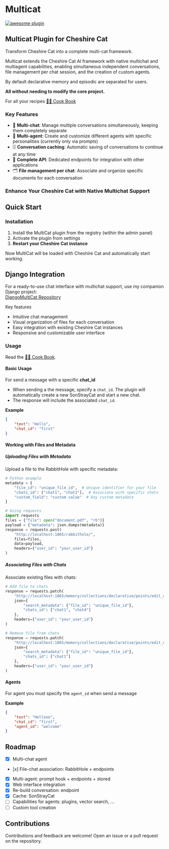 # Multicat

[![awesome plugin](https://custom-icon-badges.demolab.com/static/v1?label=&message=awesome+plugin&color=F4F4F5&style=for-the-badge&logo=cheshire_cat_black)](https://)

## Multicat Plugin for Cheshire Cat

Transform Cheshire Cat into a complete multi-cat framework.

Multicat extends the Cheshire Cat AI framework with native multichat and multiagent capabilities, enabling simultaneous independent conversations, file management per chat session, and the creation of custom agents.

By default declarative memory and episodic are separated for users.

**All without needing to modify the core project.**

For all your recipes [👨‍🍳 Cook Book](docs/README.md)

### Key Features

- 💬 **Multi-chat**: Manage multiple conversations simultaneously, keeping them completely separate
- 🤖 **Multi-agent**: Create and customize different agents with specific personalities (currently only via prompts)
- 🗄️ **Conversation caching**: Automatic saving of conversations to continue at any time
- 🐝 **Complete API**: Dedicated endpoints for integration with other applications
- 🗂️ **File management per chat**: Associate and organize specific documents for each conversation

### Enhance Your Cheshire Cat with Native Multichat Support

## Quick Start

### Installation

1. Install the MultiCat plugin from the registry (within the admin panel)
2. Activate the plugin from settings
3. **Restart your Cheshire Cat instance**

Now MultiCat will be loaded with Cheshire Cat and automatically start working.

## Django Integration

For a ready-to-use chat interface with multichat support, use my companion Django project:  
[DjangoMultiCat Repository](https://github.com/davidebizzocchi/DjangoMultiCat)

Key features

- Intuitive chat management
- Visual organization of files for each conversation
- Easy integration with existing Cheshire Cat instances
- Responsive and customizable user interface

### Usage

Read the [👨‍🍳 Cook Book](docs/README.md).

#### Basic Usage

For send a message with a specific **chat_id**

- When sending a the message, specify a `chat_id`. The plugin will automatically create a new SonStrayCat and start a new chat.
- The response will include the associated `chat_id`.

**Example**

```json
{
    "text": "Hello",
    "chat_id": "first"
}
```

#### Working with Files and Metadata

##### Uploading Files with Metadata

Upload a file to the RabbitHole with specific metadata:

```python
# Python example
metadata = {
    "file_id": "unique_file_id",  # Unique identifier for your file
    "chats_id": ["chat1", "chat2"],  # Associate with specific chats
    "custom_field": "custom value"  # Any custom metadata
}

# Using requests
import requests
files = {"file": open("document.pdf", "rb")}
payload = {"metadata": json.dumps(metadata)}
response = requests.post(
    "http://localhost:1865/rabbithole/",
    files=files,
    data=payload,
    headers={"user_id": "your_user_id"}
)
```

##### Associating Files with Chats

Associate existing files with chats:

```python
# Add file to chats
response = requests.patch(
    "http://localhost:1865/memory/collections/declarative/points/edit_chat_ids?mode=add",
    json={
        "search_metadata": {"file_id": "unique_file_id"},
        "chats_id": ["chat1", "chat4"]
    },
    headers={"user_id": "your_user_id"}
)

# Remove file from chats
response = requests.patch(
    "http://localhost:1865/memory/collections/declarative/points/edit_chat_ids?mode=remove",
    json={
        "search_metadata": {"file_id": "unique_file_id"},
        "chats_id": ["chat1"]
    },
    headers={"user_id": "your_user_id"}
)
```

#### Agents

For agent you must specify the `agent_id` when send a message

**Example**

```json
{
    "text": "Hellooo",
    "chat_id": "first",
    "agent_id": "welcome"
}
```

## Roadmap

- [x] Multi-chat agent
- [x] File-chat association: RabbitHole + endpoints
- [x] Multi-agent: prompt hook + endpoints + stored
- [x] Web interface integration
- [x] Re-build conversation: endpoint
- [x] Cache: SonStrayCat
- [ ] Capabilities for agents: plugins, vector search, ...
- [ ] Custom tool creation

## Contributions

Contributions and feedback are welcome! Open an issue or a pull request on the repository.
